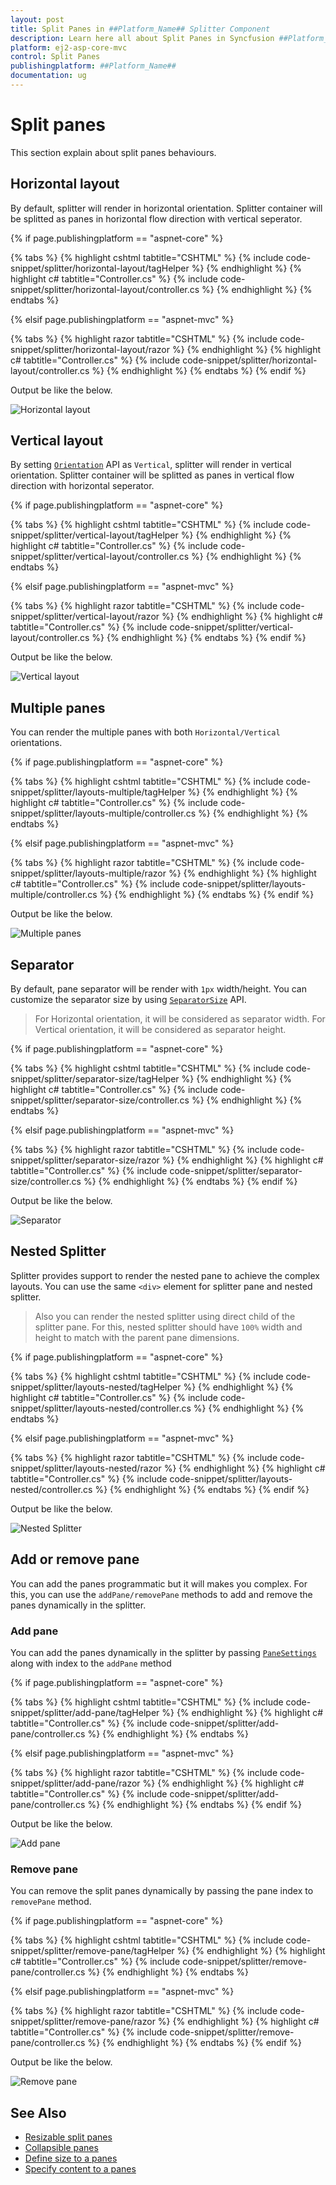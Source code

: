 ```yaml
---
layout: post
title: Split Panes in ##Platform_Name## Splitter Component
description: Learn here all about Split Panes in Syncfusion ##Platform_Name## Splitter component and more.
platform: ej2-asp-core-mvc
control: Split Panes
publishingplatform: ##Platform_Name##
documentation: ug
---
```



# Split panes

This section explain about split panes behaviours.

## Horizontal layout

By default, splitter will render in horizontal orientation. Splitter container will be splitted as panes in horizontal flow direction with vertical seperator.

{% if page.publishingplatform == "aspnet-core" %}

{% tabs %}
{% highlight cshtml tabtitle="CSHTML" %}
{% include code-snippet/splitter/horizontal-layout/tagHelper %}
{% endhighlight %}
{% highlight c# tabtitle="Controller.cs" %}
{% include code-snippet/splitter/horizontal-layout/controller.cs %}
{% endhighlight %}
{% endtabs %}

{% elsif page.publishingplatform == "aspnet-mvc" %}

{% tabs %}
{% highlight razor tabtitle="CSHTML" %}
{% include code-snippet/splitter/horizontal-layout/razor %}
{% endhighlight %}
{% highlight c# tabtitle="Controller.cs" %}
{% include code-snippet/splitter/horizontal-layout/controller.cs %}
{% endhighlight %}
{% endtabs %}
{% endif %}



Output be like the below.

![Horizontal layout](./images/horizontal-layout.png)

## Vertical layout

By setting [`Orientation`](https://help.syncfusion.com/cr/aspnetcore-js2/Syncfusion.EJ2.Layouts.Splitter.html#Syncfusion_EJ2_Layouts_Splitter_Orientation) API as `Vertical`, splitter will render in vertical orientation. Splitter container will be splitted as panes in vertical flow direction with horizontal seperator.

{% if page.publishingplatform == "aspnet-core" %}

{% tabs %}
{% highlight cshtml tabtitle="CSHTML" %}
{% include code-snippet/splitter/vertical-layout/tagHelper %}
{% endhighlight %}
{% highlight c# tabtitle="Controller.cs" %}
{% include code-snippet/splitter/vertical-layout/controller.cs %}
{% endhighlight %}
{% endtabs %}

{% elsif page.publishingplatform == "aspnet-mvc" %}

{% tabs %}
{% highlight razor tabtitle="CSHTML" %}
{% include code-snippet/splitter/vertical-layout/razor %}
{% endhighlight %}
{% highlight c# tabtitle="Controller.cs" %}
{% include code-snippet/splitter/vertical-layout/controller.cs %}
{% endhighlight %}
{% endtabs %}
{% endif %}



Output be like the below.

![Vertical layout](./images/vertical-layout.png)

## Multiple panes

You can render the multiple panes with both `Horizontal/Vertical` orientations.

{% if page.publishingplatform == "aspnet-core" %}

{% tabs %}
{% highlight cshtml tabtitle="CSHTML" %}
{% include code-snippet/splitter/layouts-multiple/tagHelper %}
{% endhighlight %}
{% highlight c# tabtitle="Controller.cs" %}
{% include code-snippet/splitter/layouts-multiple/controller.cs %}
{% endhighlight %}
{% endtabs %}

{% elsif page.publishingplatform == "aspnet-mvc" %}

{% tabs %}
{% highlight razor tabtitle="CSHTML" %}
{% include code-snippet/splitter/layouts-multiple/razor %}
{% endhighlight %}
{% highlight c# tabtitle="Controller.cs" %}
{% include code-snippet/splitter/layouts-multiple/controller.cs %}
{% endhighlight %}
{% endtabs %}
{% endif %}



Output be like the below.

![Multiple panes](./images/layouts-multiple.png)

## Separator

By default, pane separator will be render with `1px` width/height. You can customize the separator size by using [`SeparatorSize`](https://help.syncfusion.com/cr/aspnetcore-js2/Syncfusion.EJ2.Layouts.Splitter.html#Syncfusion_EJ2_Layouts_Splitter_SeparatorSize) API.

> For Horizontal orientation, it will be considered as separator width.
> For Vertical orientation, it will be considered as separator height.

{% if page.publishingplatform == "aspnet-core" %}

{% tabs %}
{% highlight cshtml tabtitle="CSHTML" %}
{% include code-snippet/splitter/separator-size/tagHelper %}
{% endhighlight %}
{% highlight c# tabtitle="Controller.cs" %}
{% include code-snippet/splitter/separator-size/controller.cs %}
{% endhighlight %}
{% endtabs %}

{% elsif page.publishingplatform == "aspnet-mvc" %}

{% tabs %}
{% highlight razor tabtitle="CSHTML" %}
{% include code-snippet/splitter/separator-size/razor %}
{% endhighlight %}
{% highlight c# tabtitle="Controller.cs" %}
{% include code-snippet/splitter/separator-size/controller.cs %}
{% endhighlight %}
{% endtabs %}
{% endif %}



Output be like the below.

![Separator](./images/separator-size.png)

## Nested Splitter

Splitter provides support to render the nested pane to achieve the complex layouts. You can use the same `<div>` element for splitter pane and nested splitter.

> Also you can render the nested splitter using direct child of the splitter pane. For this, nested splitter should have `100%` width and height to match with the parent pane dimensions.

{% if page.publishingplatform == "aspnet-core" %}

{% tabs %}
{% highlight cshtml tabtitle="CSHTML" %}
{% include code-snippet/splitter/layouts-nested/tagHelper %}
{% endhighlight %}
{% highlight c# tabtitle="Controller.cs" %}
{% include code-snippet/splitter/layouts-nested/controller.cs %}
{% endhighlight %}
{% endtabs %}

{% elsif page.publishingplatform == "aspnet-mvc" %}

{% tabs %}
{% highlight razor tabtitle="CSHTML" %}
{% include code-snippet/splitter/layouts-nested/razor %}
{% endhighlight %}
{% highlight c# tabtitle="Controller.cs" %}
{% include code-snippet/splitter/layouts-nested/controller.cs %}
{% endhighlight %}
{% endtabs %}
{% endif %}



Output be like the below.

![Nested Splitter](./images/layouts-nested.png)

## Add or remove pane

You can add the panes programmatic but it will makes you complex. For this, you can use the `addPane/removePane` methods to add and remove the panes dynamically in the splitter.

### Add pane

You can add the panes dynamically in the splitter by passing [`PaneSettings`](https://help.syncfusion.com/cr/aspnetcore-js2/Syncfusion.EJ2.Layouts.Splitter.html#Syncfusion_EJ2_Layouts_Splitter_PaneSettings) along with index to the `addPane` method

{% if page.publishingplatform == "aspnet-core" %}

{% tabs %}
{% highlight cshtml tabtitle="CSHTML" %}
{% include code-snippet/splitter/add-pane/tagHelper %}
{% endhighlight %}
{% highlight c# tabtitle="Controller.cs" %}
{% include code-snippet/splitter/add-pane/controller.cs %}
{% endhighlight %}
{% endtabs %}

{% elsif page.publishingplatform == "aspnet-mvc" %}

{% tabs %}
{% highlight razor tabtitle="CSHTML" %}
{% include code-snippet/splitter/add-pane/razor %}
{% endhighlight %}
{% highlight c# tabtitle="Controller.cs" %}
{% include code-snippet/splitter/add-pane/controller.cs %}
{% endhighlight %}
{% endtabs %}
{% endif %}



Output be like the below.

![Add pane](./images/add-pane.png)

### Remove pane

You can remove the split panes dynamically by passing the pane index to `removePane` method.

{% if page.publishingplatform == "aspnet-core" %}

{% tabs %}
{% highlight cshtml tabtitle="CSHTML" %}
{% include code-snippet/splitter/remove-pane/tagHelper %}
{% endhighlight %}
{% highlight c# tabtitle="Controller.cs" %}
{% include code-snippet/splitter/remove-pane/controller.cs %}
{% endhighlight %}
{% endtabs %}

{% elsif page.publishingplatform == "aspnet-mvc" %}

{% tabs %}
{% highlight razor tabtitle="CSHTML" %}
{% include code-snippet/splitter/remove-pane/razor %}
{% endhighlight %}
{% highlight c# tabtitle="Controller.cs" %}
{% include code-snippet/splitter/remove-pane/controller.cs %}
{% endhighlight %}
{% endtabs %}
{% endif %}



Output be like the below.

![Remove pane](./images/remove-pane.png)

## See Also

* [Resizable split panes](./resizing/)
* [Collapsible panes](./expand-and-collapse/)
* [Define size to a panes](./pane-sizing/ )
* [Specify content to a panes](./pane-content/)